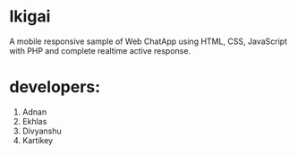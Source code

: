 # Ikigai
A mobile responsive sample of Web ChatApp using HTML, CSS, JavaScript with PHP and complete realtime active response.

# developers:

1. Adnan
2. Ekhlas
3. Divyanshu
4. Kartikey